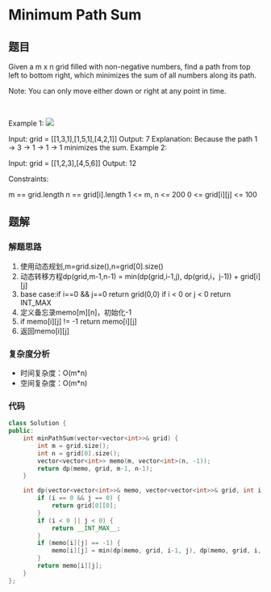 # Minimum Path Sum
## 题目
Given a m x n grid filled with non-negative numbers, find a path from top left to bottom right, which minimizes the sum of all numbers along its path.

Note: You can only move either down or right at any point in time.

 

Example 1:
![](https://assets.leetcode.com/uploads/2020/11/05/minpath.jpg)

Input: grid = [[1,3,1],[1,5,1],[4,2,1]]
Output: 7
Explanation: Because the path 1 → 3 → 1 → 1 → 1 minimizes the sum.
Example 2:

Input: grid = [[1,2,3],[4,5,6]]
Output: 12
 

Constraints:

m == grid.length
n == grid[i].length
1 <= m, n <= 200
0 <= grid[i][j] <= 100

## 题解
### 解题思路
1. 使用动态规划,m=grid.size(),n=grid[0].size()
2. 动态转移方程dp(grid,m-1,n-1) = min(dp(grid,i-1,j), dp(grid,i，j-1)) + grid[i][j]
3. base case:if i==0 && j==0 return grid(0,0)
    if i < 0 or j < 0 return INT_MAX
4. 定义备忘录memo[m][n]，初始化-1
5. if memo[i][j] != -1 return memo[i][j]
6. 返回memo[i][j]

### 复杂度分析
+ 时间复杂度：O(m*n)
+ 空间复杂度：O(m*n)
### 代码

```cpp
class Solution {
public:
    int minPathSum(vector<vector<int>>& grid) {
        int m = grid.size();
        int n = grid[0].size();
        vector<vector<int>> memo(m, vector<int>(n, -1));
        return dp(memo, grid, m-1, n-1);
    }

    int dp(vector<vector<int>>& memo, vector<vector<int>>& grid, int i, int j) {
        if (i == 0 && j == 0) {
            return grid[0][0];
        }
        if (i < 0 || j < 0) {
            return __INT_MAX__;
        }
        if (memo[i][j] == -1) {
            memo[i][j] = min(dp(memo, grid, i-1, j), dp(memo, grid, i, j-1)) + grid[i][j];
        }
        return memo[i][j];
    }
};